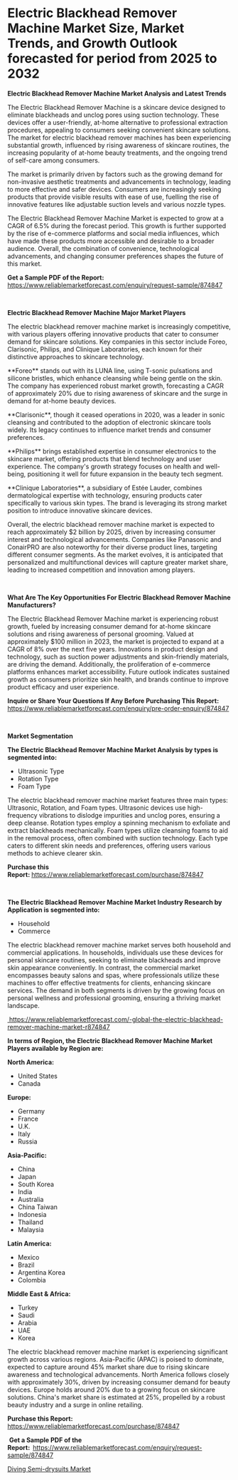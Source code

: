 <p><h1>Electric Blackhead Remover Machine Market Size, Market Trends, and Growth Outlook forecasted for period from 2025 to 2032</h1></p><p><strong>Electric Blackhead Remover Machine Market Analysis and Latest Trends</strong></p>
<p><p>The Electric Blackhead Remover Machine is a skincare device designed to eliminate blackheads and unclog pores using suction technology. These devices offer a user-friendly, at-home alternative to professional extraction procedures, appealing to consumers seeking convenient skincare solutions. The market for electric blackhead remover machines has been experiencing substantial growth, influenced by rising awareness of skincare routines, the increasing popularity of at-home beauty treatments, and the ongoing trend of self-care among consumers.</p><p>The market is primarily driven by factors such as the growing demand for non-invasive aesthetic treatments and advancements in technology, leading to more effective and safer devices. Consumers are increasingly seeking products that provide visible results with ease of use, fuelling the rise of innovative features like adjustable suction levels and various nozzle types.</p><p>The Electric Blackhead Remover Machine Market is expected to grow at a CAGR of 6.5% during the forecast period. This growth is further supported by the rise of e-commerce platforms and social media influences, which have made these products more accessible and desirable to a broader audience. Overall, the combination of convenience, technological advancements, and changing consumer preferences shapes the future of this market.</p></p>
<p><strong>Get a Sample PDF of the Report:&nbsp;</strong> <a href="https://www.reliablemarketforecast.com/enquiry/request-sample/874847?utm_campaign=3089&utm_medium=2&utm_source=Github&utm_content=ia&utm_term=21032025&utm_id=electric-blackhead-remover-machine">https://www.reliablemarketforecast.com/enquiry/request-sample/874847</a></p>
<p>&nbsp;</p>
<p><strong>Electric Blackhead Remover Machine Major Market Players</strong></p>
<p><p>The electric blackhead remover machine market is increasingly competitive, with various players offering innovative products that cater to consumer demand for skincare solutions. Key companies in this sector include Foreo, Clarisonic, Philips, and Clinique Laboratories, each known for their distinctive approaches to skincare technology.</p><p>**Foreo** stands out with its LUNA line, using T-sonic pulsations and silicone bristles, which enhance cleansing while being gentle on the skin. The company has experienced robust market growth, forecasting a CAGR of approximately 20% due to rising awareness of skincare and the surge in demand for at-home beauty devices.</p><p>**Clarisonic**, though it ceased operations in 2020, was a leader in sonic cleansing and contributed to the adoption of electronic skincare tools widely. Its legacy continues to influence market trends and consumer preferences.</p><p>**Philips** brings established expertise in consumer electronics to the skincare market, offering products that blend technology and user experience. The company's growth strategy focuses on health and well-being, positioning it well for future expansion in the beauty tech segment.</p><p>**Clinique Laboratories**, a subsidiary of Estée Lauder, combines dermatological expertise with technology, ensuring products cater specifically to various skin types. The brand is leveraging its strong market position to introduce innovative skincare devices.</p><p>Overall, the electric blackhead remover machine market is expected to reach approximately $2 billion by 2025, driven by increasing consumer interest and technological advancements. Companies like Panasonic and ConairPRO are also noteworthy for their diverse product lines, targeting different consumer segments. As the market evolves, it is anticipated that personalized and multifunctional devices will capture greater market share, leading to increased competition and innovation among players.</p></p>
<p>&nbsp;</p>
<p><strong>What Are The Key Opportunities For Electric Blackhead Remover Machine Manufacturers?</strong></p>
<p><p>The Electric Blackhead Remover Machine market is experiencing robust growth, fueled by increasing consumer demand for at-home skincare solutions and rising awareness of personal grooming. Valued at approximately $100 million in 2023, the market is projected to expand at a CAGR of 8% over the next five years. Innovations in product design and technology, such as suction power adjustments and skin-friendly materials, are driving the demand. Additionally, the proliferation of e-commerce platforms enhances market accessibility. Future outlook indicates sustained growth as consumers prioritize skin health, and brands continue to improve product efficacy and user experience.</p></p>
<p><strong>Inquire or Share Your Questions If Any Before Purchasing This Report:</strong> <a href="https://www.reliablemarketforecast.com/enquiry/pre-order-enquiry/874847?utm_campaign=3089&utm_medium=2&utm_source=Github&utm_content=ia&utm_term=21032025&utm_id=electric-blackhead-remover-machine">https://www.reliablemarketforecast.com/enquiry/pre-order-enquiry/874847</a></p>
<p>&nbsp;</p>
<p><strong>Market Segmentation</strong></p>
<p><strong>The Electric Blackhead Remover Machine Market Analysis by types is segmented into:</strong></p>
<p><ul><li>Ultrasonic Type</li><li>Rotation Type</li><li>Foam Type</li></ul></p>
<p><p>The electric blackhead remover machine market features three main types: Ultrasonic, Rotation, and Foam types. Ultrasonic devices use high-frequency vibrations to dislodge impurities and unclog pores, ensuring a deep cleanse. Rotation types employ a spinning mechanism to exfoliate and extract blackheads mechanically. Foam types utilize cleansing foams to aid in the removal process, often combined with suction technology. Each type caters to different skin needs and preferences, offering users various methods to achieve clearer skin.</p></p>
<p><strong>Purchase this Report:&nbsp;</strong><a href="https://www.reliablemarketforecast.com/purchase/874847?utm_campaign=3089&utm_medium=2&utm_source=Github&utm_content=ia&utm_term=21032025&utm_id=electric-blackhead-remover-machine">https://www.reliablemarketforecast.com/purchase/874847</a></p>
<p>&nbsp;</p>
<p><strong>The Electric Blackhead Remover Machine Market Industry Research by Application is segmented into:</strong></p>
<p><ul><li>Household</li><li>Commerce</li></ul></p>
<p><p>The electric blackhead remover machine market serves both household and commercial applications. In households, individuals use these devices for personal skincare routines, seeking to eliminate blackheads and improve skin appearance conveniently. In contrast, the commercial market encompasses beauty salons and spas, where professionals utilize these machines to offer effective treatments for clients, enhancing skincare services. The demand in both segments is driven by the growing focus on personal wellness and professional grooming, ensuring a thriving market landscape.</p></p>
<p><a href="https://www.reliablemarketforecast.com/-global-the-electric-blackhead-remover-machine-market-r874847?utm_campaign=3089&utm_medium=2&utm_source=Github&utm_content=ia&utm_term=21032025&utm_id=electric-blackhead-remover-machine">&nbsp;https://www.reliablemarketforecast.com/-global-the-electric-blackhead-remover-machine-market-r874847</a></p>
<p><strong>In terms of Region, the Electric Blackhead Remover Machine Market Players available by Region are:</strong></p>
<p>
    <p> <strong> North America: </strong>
        <ul>
            <li>United States</li>
            <li>Canada</li>
        </ul>
        </p> 
    <p> <strong> Europe: </strong>
        <ul>
            <li>Germany</li>
            <li>France</li>
            <li>U.K.</li>
            <li>Italy</li>
            <li>Russia</li>
        </ul>
        </p> 
    <p> <strong> Asia-Pacific: </strong>
        <ul>
            <li>China</li>
            <li>Japan</li>
            <li>South Korea</li>
            <li>India</li>
            <li>Australia</li>
            <li>China Taiwan</li>
            <li>Indonesia</li>
            <li>Thailand</li>
            <li>Malaysia</li>
        </ul>
        </p> 
    <p> <strong> Latin America: </strong>
        <ul>
            <li>Mexico</li>
            <li>Brazil</li>
            <li>Argentina Korea</li>
            <li>Colombia</li>
        </ul>
        </p> 
    <p> <strong> Middle East & Africa: </strong>
        <ul>
            <li>Turkey</li>
            <li>Saudi</li>
            <li>Arabia</li>
            <li>UAE</li>
            <li>Korea</li>
        </ul>
    </p>
    </p>
<p><p>The electric blackhead remover machine market is experiencing significant growth across various regions. Asia-Pacific (APAC) is poised to dominate, expected to capture around 45% market share due to rising skincare awareness and technological advancements. North America follows closely with approximately 30%, driven by increasing consumer demand for beauty devices. Europe holds around 20% due to a growing focus on skincare solutions. China's market share is estimated at 25%, propelled by a robust beauty industry and a surge in online retailing.</p></p>
<p><strong>Purchase this Report: </strong><a href="https://www.reliablemarketforecast.com/purchase/874847?utm_campaign=3089&utm_medium=2&utm_source=Github&utm_content=ia&utm_term=21032025&utm_id=electric-blackhead-remover-machine">https://www.reliablemarketforecast.com/purchase/874847</a></p>
<p>&nbsp;<strong>Get a Sample PDF of the Report:&nbsp;&nbsp;</strong><a href="https://www.reliablemarketforecast.com/enquiry/request-sample/874847?utm_campaign=3089&utm_medium=2&utm_source=Github&utm_content=ia&utm_term=21032025&utm_id=electric-blackhead-remover-machine">https://www.reliablemarketforecast.com/enquiry/request-sample/874847</a></p>
<p><strong></strong></p>
<p><p><a href="https://github.com/awalinfucci/Market-Research-Report-List-1/blob/main/diving-semi-drysuits-market.md?utm_campaign=3089&utm_medium=2&utm_source=Github&utm_content=ia&utm_term=21032025&utm_id=electric-blackhead-remover-machine">Diving Semi-drysuits Market</a></p></p>